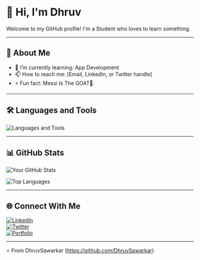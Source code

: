 # 👋 Hi, I'm Dhruv

Welcome to my GitHub profile! I'm a Student who loves to learn something.

---

## 💼 About Me

- 🌱 I’m currently learning: App Development
- 📫 How to reach me: [Email, LinkedIn, or Twitter handle]
- ⚡ Fun fact: Messi Is The GOAT🐐.

---

## 🛠️ Languages and Tools

![Languages and Tools](https://skillicons.dev/icons?i=js,ts,react,nodejs,python,java,docker,kubernetes,git,github,vscode,linux)

---

## 📊 GitHub Stats

![Your GitHub Stats](https://github-readme-stats.vercel.app/api?username=yourusername&show_icons=true&theme=radical)

![Top Languages](https://github-readme-stats.vercel.app/api/top-langs/?username=yourusername&layout=compact&theme=radical)

---

## 🌐 Connect With Me

[![LinkedIn](https://img.shields.io/badge/-LinkedIn-blue?style=flat&logo=linkedin&logoColor=white)](https://linkedin.com/in/yourusername)  
[![Twitter](https://img.shields.io/badge/-Twitter-blue?style=flat&logo=twitter&logoColor=white)](https://twitter.com/yourusername)  
[![Portfolio](https://img.shields.io/badge/-Portfolio-black?style=flat&logo=web&logoColor=white)](https://yourportfolio.com)

---

⭐️ From DhruvSawarkar (https://github.com/DhruvSawarkar)
